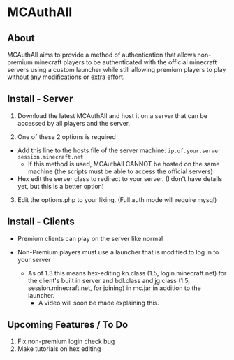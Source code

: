 MCAuthAll
=========

About
-----

MCAuthAll aims to provide a method of authentication that allows non-premium minecraft players to be authenticated with the official minecraft servers using a custom launcher while still allowing premium players to play without any modifications or extra effort.

Install - Server
----------------

1. Download the latest MCAuthAll and host it on a server that can be accessed by all players and the server.

2. One of these 2 options is required
  * Add this line to the hosts file of the server machine:
  `ip.of.your.server session.minecraft.net`
      * If this method is used, MCAuthAll CANNOT be hosted on the same machine (the scripts must be able to access the official servers)
  * Hex edit the server class to redirect to your server. (I don't have details yet, but this is a better option)

3. Edit the options.php to your liking. (Full auth mode will require mysql)

Install - Clients
-----------------

* Premium clients can play on the server like normal

* Non-Premium players must use a launcher that is modified to log in to your server
  * As of 1.3 this means hex-editing kn.class (1.5, login.minecraft.net) for the client's built in server and bdl.class and jg.class (1.5, session.minecraft.net, for joining) in mc.jar in addition to the launcher.
      * A video will soon be made explaining this.

Upcoming Features / To Do
-------------------------

1. Fix non-premium login check bug
2. Make tutorials on hex editing